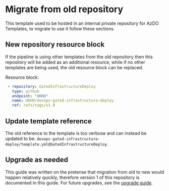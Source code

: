 ﻿# Migrate from old repository

This template used to be hosted in an internal private repository for AzDO Templates, to migrate to use it follow these sections.

## New repository resource block

If the pipeline is using other templates from the old repository then this repository will be added as an additional resource, while if no other templates are being used, the old resource block can be replaced.

Resource block:

```yaml
 - repository: GatedInfrastructureDeploy
   type: github
   endpoint: "UKHO" 
   name: UKHO/devops-gated-infrastructure-deploy
   ref: refs/tags/v1.0
```

## Update template reference

The old reference to the template is too verbose and can instead be updated to be: `devops-gated-infrastructure-deploy/template.yml@GatedInfrastructureDeploy`.

## Upgrade as needed

This guide was written on the pretense that migration from old to new would happen relatively quickly, therefore version 1 of this repository is documented in this guide. For future upgrades, see the [upgrade guide](upgrade-guide.md).